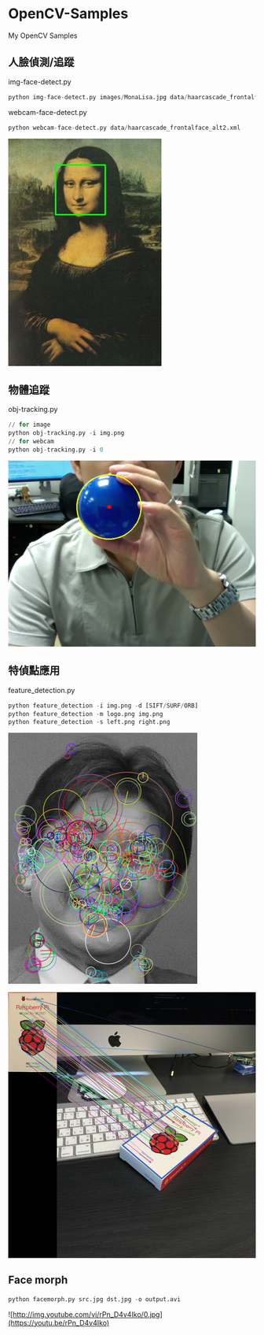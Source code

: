 # OpenCV-Samples
My OpenCV Samples

## 人臉偵測/追蹤
img-face-detect.py
```python
python img-face-detect.py images/MonaLisa.jpg data/haarcascade_frontalface_alt2.xml
```
webcam-face-detect.py
```python
python webcam-face-detect.py data/haarcascade_frontalface_alt2.xml
```
![img-face-detect.png](https://raw.githubusercontent.com/wwwins/OpenCV-Samples/master/screenshots/img-face-detect.png)

## 物體追蹤
obj-tracking.py
```python
// for image
python obj-tracking.py -i img.png
// for webcam
python obj-tracking.py -i 0
```
![obj-tracking.png](https://raw.githubusercontent.com/wwwins/OpenCV-Samples/master/screenshots/obj-tracking.png)

## 特偵點應用
feature_detection.py

```python
python feature_detection -i img.png -d [SIFT/SURF/ORB]
python feature_detection -m logo.png img.png
python feature_detection -s left.png right.png
```
![feature-surf.png](https://raw.githubusercontent.com/wwwins/OpenCV-Samples/master/screenshots/feature-surf.png)

![feature-pi-2.png](https://raw.githubusercontent.com/wwwins/OpenCV-Samples/master/screenshots/feature-pi-2.png)

## Face morph
```python
python facemorph.py src.jpg dst.jpg -o output.avi
```
![http://img.youtube.com/vi/rPn_D4v4Iko/0.jpg](https://youtu.be/rPn_D4v4Iko)
